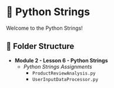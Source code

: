 # 🐍 Python Strings

Welcome to the Python Strings!

## 📂 Folder Structure

- **Module 2 - Lesson 6 - Python Strings**
    - *Python Strings Assignments*
        - `ProductReviewAnalysis.py`
        - `UserInputDataProcessor.py`